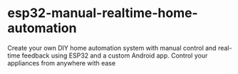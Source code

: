 # esp32-manual-realtime-home-automation
Create your own DIY home automation system with manual control and real-time feedback using ESP32 and a custom Android app. Control your appliances from anywhere with ease
